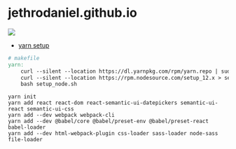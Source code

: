 # jethrodaniel.github.io

![](https://github.com/jethrodaniel/productivity/workflows/build/badge.svg)

- [yarn setup](https://classic.yarnpkg.com/en/docs/install/#centos-stable)

```makefile
# makefile
yarn:
	curl --silent --location https://dl.yarnpkg.com/rpm/yarn.repo | sudo tee /etc/yum.repos.d/yarn.repo
	curl --silent --location https://rpm.nodesource.com/setup_12.x > setup_node.sh
	bash setup_node.sh
```

```
yarn init
yarn add react react-dom react-semantic-ui-datepickers semantic-ui-react semantic-ui-css
yarn add --dev webpack webpack-cli
yarn add --dev @babel/core @babel/preset-env @babel/preset-react babel-loader
yarn add --dev html-webpack-plugin css-loader sass-loader node-sass file-loader
```
